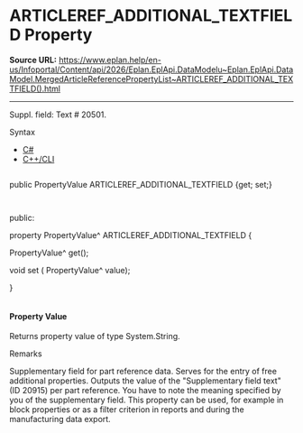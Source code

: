# ARTICLEREF_ADDITIONAL_TEXTFIELD Property

**Source URL:** https://www.eplan.help/en-us/Infoportal/Content/api/2026/Eplan.EplApi.DataModelu~Eplan.EplApi.DataModel.MergedArticleReferencePropertyList~ARTICLEREF_ADDITIONAL_TEXTFIELD().html

---

Suppl. field: Text # 20501.

Syntax

- [C#](#i-syntax-CS)
- [C++/CLI](#i-syntax-CPP2005)

```
```
public PropertyValue ARTICLEREF_ADDITIONAL_TEXTFIELD {get; set;}
```
```

```
```
public:

property PropertyValue^ ARTICLEREF_ADDITIONAL_TEXTFIELD {

   PropertyValue^ get();

   void set (    PropertyValue^ value);

}
```
```

#### Property Value

Returns property value of type System.String.

Remarks

Supplementary field for part reference data. Serves for the entry of free additional properties. Outputs the value of the "Supplementary field text" (ID 20915) per part reference. You have to note the meaning specified by you of the supplementary field. This property can be used, for example in block properties or as a filter criterion in reports and during the manufacturing data export.
